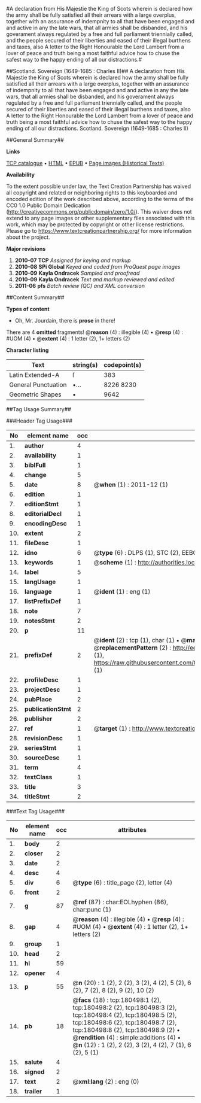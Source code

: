 #A declaration from His Majestie the King of Scots wherein is declared how the army shall be fully satisfied all their arrears with a large overplus, together with an assurance of indempnity to all that have been engaged and and active in any the late wars, that all armies shall be disbanded, and his goverament always regulated by a free and full parliament triennially called, and the people secured of their liberties and eased of their illegal burthens and taxes, also A letter to the Right Honourable the Lord Lambert from a lover of peace and truth being a most faithful advice how to chuse the safest way to the happy ending of all our distractions.#

##Scotland. Sovereign (1649-1685 : Charles II)##
A declaration from His Majestie the King of Scots wherein is declared how the army shall be fully satisfied all their arrears with a large overplus, together with an assurance of indempnity to all that have been engaged and and active in any the late wars, that all armies shall be disbanded, and his goverament always regulated by a free and full parliament triennially called, and the people secured of their liberties and eased of their illegal burthens and taxes, also A letter to the Right Honourable the Lord Lambert from a lover of peace and truth being a most faithful advice how to chuse the safest way to the happy ending of all our distractions.
Scotland. Sovereign (1649-1685 : Charles II)

##General Summary##

**Links**

[TCP catalogue](http://www.ota.ox.ac.uk/tcp/)  • 
[HTML](http://tei.it.ox.ac.uk/tcp/Texts-HTML/free/B08/B08718.html)  • 
[EPUB](http://tei.it.ox.ac.uk/tcp/Texts-EPUB/free/B08/B08718.epub) • 
[Page images (Historical Texts)](https://historicaltexts.jisc.ac.uk/eebo-61296919e)

**Availability**

To the extent possible under law, the Text Creation Partnership has waived all copyright and related or neighboring rights to this keyboarded and encoded edition of the work described above, according to the terms of the CC0 1.0 Public Domain Dedication (http://creativecommons.org/publicdomain/zero/1.0/). This waiver does not extend to any page images or other supplementary files associated with this work, which may be protected by copyright or other license restrictions. Please go to https://www.textcreationpartnership.org/ for more information about the project.

**Major revisions**

1. __2010-07__ __TCP__ *Assigned for keying and markup*
1. __2010-08__ __SPi Global__ *Keyed and coded from ProQuest page images*
1. __2010-09__ __Kayla Ondracek__ *Sampled and proofread*
1. __2010-09__ __Kayla Ondracek__ *Text and markup reviewed and edited*
1. __2011-06__ __pfs__ *Batch review (QC) and XML conversion*

##Content Summary##

**Types of content**

  * Oh, Mr. Jourdain, there is **prose** in there!

There are 4 **omitted** fragments! 
 @__reason__ (4) : illegible (4)  •  @__resp__ (4) : #UOM (4)  •  @__extent__ (4) : 1 letter (2), 1+ letters (2)

**Character listing**


|Text|string(s)|codepoint(s)|
|---|---|---|
|Latin Extended-A|ſ|383|
|General Punctuation|•…|8226 8230|
|Geometric Shapes|▪|9642|

##Tag Usage Summary##

###Header Tag Usage###

|No|element name|occ|attributes|
|---|---|---|---|
|1.|__author__|4||
|2.|__availability__|1||
|3.|__biblFull__|1||
|4.|__change__|5||
|5.|__date__|8| @__when__ (1) : 2011-12 (1)|
|6.|__edition__|1||
|7.|__editionStmt__|1||
|8.|__editorialDecl__|1||
|9.|__encodingDesc__|1||
|10.|__extent__|2||
|11.|__fileDesc__|1||
|12.|__idno__|6| @__type__ (6) : DLPS (1), STC (2), EEBO-CITATION (1), OCLC (1), VID (1)|
|13.|__keywords__|1| @__scheme__ (1) : http://authorities.loc.gov/ (1)|
|14.|__label__|5||
|15.|__langUsage__|1||
|16.|__language__|1| @__ident__ (1) : eng (1)|
|17.|__listPrefixDef__|1||
|18.|__note__|7||
|19.|__notesStmt__|2||
|20.|__p__|11||
|21.|__prefixDef__|2| @__ident__ (2) : tcp (1), char (1)  •  @__matchPattern__ (2) : ([0-9\-]+):([0-9IVX]+) (1), (.+) (1)  •  @__replacementPattern__ (2) : http://eebo.chadwyck.com/downloadtiff?vid=$1&page=$2 (1), https://raw.githubusercontent.com/textcreationpartnership/Texts/master/tcpchars.xml#$1 (1)|
|22.|__profileDesc__|1||
|23.|__projectDesc__|1||
|24.|__pubPlace__|2||
|25.|__publicationStmt__|2||
|26.|__publisher__|2||
|27.|__ref__|1| @__target__ (1) : http://www.textcreationpartnership.org/docs/. (1)|
|28.|__revisionDesc__|1||
|29.|__seriesStmt__|1||
|30.|__sourceDesc__|1||
|31.|__term__|4||
|32.|__textClass__|1||
|33.|__title__|3||
|34.|__titleStmt__|2||


###Text Tag Usage###

|No|element name|occ|attributes|
|---|---|---|---|
|1.|__body__|2||
|2.|__closer__|2||
|3.|__date__|2||
|4.|__desc__|4||
|5.|__div__|6| @__type__ (6) : title_page (2), letter (4)|
|6.|__front__|2||
|7.|__g__|87| @__ref__ (87) : char:EOLhyphen (86), char:punc (1)|
|8.|__gap__|4| @__reason__ (4) : illegible (4)  •  @__resp__ (4) : #UOM (4)  •  @__extent__ (4) : 1 letter (2), 1+ letters (2)|
|9.|__group__|1||
|10.|__head__|2||
|11.|__hi__|59||
|12.|__opener__|4||
|13.|__p__|55| @__n__ (20) : 1 (2), 2 (2), 3 (2), 4 (2), 5 (2), 6 (2), 7 (2), 8 (2), 9 (2), 10 (2)|
|14.|__pb__|18| @__facs__ (18) : tcp:180498:1 (2), tcp:180498:2 (2), tcp:180498:3 (2), tcp:180498:4 (2), tcp:180498:5 (2), tcp:180498:6 (2), tcp:180498:7 (2), tcp:180498:8 (2), tcp:180498:9 (2)  •  @__rendition__ (4) : simple:additions (4)  •  @__n__ (12) : 1 (2), 2 (2), 3 (2), 4 (2), 7 (1), 6 (2), 5 (1)|
|15.|__salute__|4||
|16.|__signed__|2||
|17.|__text__|2| @__xml:lang__ (2) : eng (0)|
|18.|__trailer__|1||
